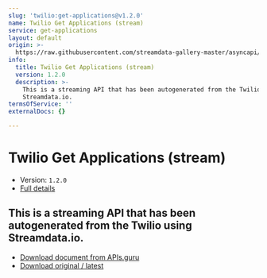 ```yaml
---
slug: 'twilio:get-applications@v1.2.0'
name: Twilio Get Applications (stream)
service: get-applications
layout: default
origin: >-
  https://raw.githubusercontent.com/streamdata-gallery-master/asyncapi/master/_listings/twilio/twilio-get-applications-stream-async.md
info:
  title: Twilio Get Applications (stream)
  version: 1.2.0
  description: >-
    This is a streaming API that has been autogenerated from the Twilio using
    Streamdata.io.
termsOfService: ''
externalDocs: {}

---
```

# Twilio Get Applications (stream)

* Version: `1.2.0`
* [Full details](../html/twilio:get-applications@v1.2.0.html)




## This is a streaming API that has been autogenerated from the Twilio using Streamdata.io.



* [Download document from APIs.guru](https://raw.githubusercontent.com/APIs-guru/asyncapi-directory/master/docs/APIs/twilio%3Aget-applications%40v1.2.0.yaml)
* [Download original / latest](https://raw.githubusercontent.com/streamdata-gallery-master/asyncapi/master/_listings/twilio/twilio-get-applications-stream-async.md)

<script type="application/ld+json">
{
  "@context": "http://schema.org/",
  "@type": "WebAPI",
  "description": "This is a streaming API that has been autogenerated from the Twilio using Streamdata.io.",
  "documentation": "",

  "name": "Twilio Get Applications (stream)"
}
</script>
